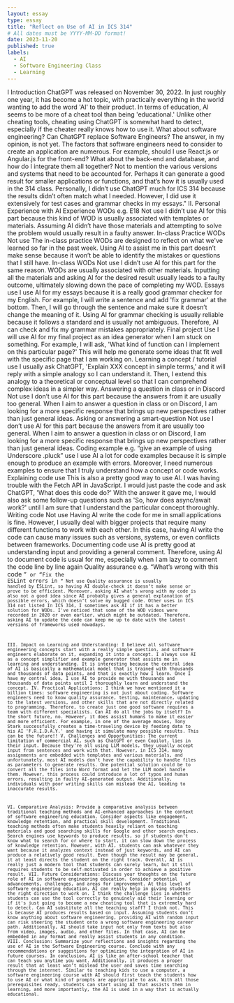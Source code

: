 ```yaml
---
layout: essay
type: essay
title: "Reflect on Use of AI in ICS 314"
# All dates must be YYYY-MM-DD format!
date: 2023-11-20
published: true
labels:
  - AI
  - Software Engineering Class
  - Learning
---
```

I Introduction
ChatGPT was released on November 30, 2022. In just roughly one year, it has become a hot topic, with practically everything in the world wanting to add the word 'AI' to their product. In terms of education, AI seems to be more of a cheat tool than being 'educational.' Unlike other cheating tools, cheating using ChatGPT is somewhat hard to detect, especially if the cheater really knows how to use it.
What about software engineering? Can ChatGPT replace Software Engineers? The answer, in my opinion, is not yet. The factors that software engineers need to consider to create an application are numerous. For example, should I use React.js or Angular.js for the front-end? What about the back-end and database, and how do I integrate them all together? Not to mention the various versions and systems that need to be accounted for.
Perhaps it can generate a good result for smaller applications or functions, and that’s how it is usually used in the 314 class. Personally, I didn’t use ChatGPT much for ICS 314 because the results didn’t often match what I needed. However, I did use it extensively for test cases and grammar checks in my essays."
II. Personal Experience with AI
Experience WODs e.g. E18
Not use
I didn’t use AI for this part because this kind of WOD is usually associated with templates or materials. Assuming AI didn’t have those materials and attempting to solve the problem would usually result in a faulty answer.
In-class Practice WODs
Not use
The in-class practice WODs are designed to reflect on what we've learned so far in the past week. Using AI to assist me in this part doesn’t make sense because it won’t be able to identify the mistakes or questions that I still have.
In-class WODs
Not use
I didn’t use AI for this part for the same reason. WODs are usually associated with other materials. Inputting all the materials and asking AI for the desired result usually leads to a faulty outcome, ultimately slowing down the pace of completing my WOD.
Essays
use
I use AI for my essays because it is a really good grammar checker for my English. For example, I will write a sentence and add 'fix grammar' at the bottom. Then, I will go through the sentence and make sure it doesn’t change the meaning of it. Using AI for grammar checking is usually reliable because it follows a standard and is usually not ambiguous. Therefore, AI can check and fix my grammar mistakes appropriately.
Final project
Use
I will use AI for my final project as an idea generator when I am stuck on something. For example, I will ask, 'What kind of function can I implement on this particular page?' This will help me generate some ideas that fit well with the specific page that I am working on.
Learning a concept / tutorial
use
I usually ask ChatGPT, 'Explain XXX concept in simple terms,' and it will reply with a simple analogy so I can understand it. Then, I extend this analogy to a theoretical or conceptual level so that I can comprehend complex ideas in a simpler way.
Answering a question in class or in Discord
Not use
I don’t use AI for this part because the answers from it are usually too general. When I aim to answer a question in class or on Discord, I am looking for a more specific response that brings up new perspectives rather than just general ideas.
Asking or answering a smart-question
Not use
I don’t use AI for this part because the answers from it are usually too general. When I aim to answer a question in class or on Discord, I am looking for a more specific response that brings up new perspectives rather than just general ideas.
Coding example e.g. “give an example of using Underscore .pluck”
use
I use AI a lot for code examples because it is simple enough to produce an example with errors. Moreover, I need numerous examples to ensure that I truly understand how a concept or code works.
Explaining code
use
This is also a pretty good way to use AI. I was having trouble with the Fetch API in JavaScript. I would just paste the code and ask ChatGPT, 'What does this code do?' With the answer it gave me, I would also ask some follow-up questions such as 'So, how does async/await work?' until I am sure that I understand the particular concept thoroughly.
Writing code
Not use
Having AI write the code for me in small applications is fine. However, I usually deal with bigger projects that require many different functions to work with each other. In this case, having AI write the code can cause many issues such as versions, systems, or even conflicts between frameworks.
Documenting code
use
AI is pretty good at understanding input and providing a general comment. Therefore, using AI to document code is usual for me, especially when I am lazy to comment the code line by line again
Quality assurance e.g. “What’s wrong with this code <code here>” or “Fix the ESLint errors in <code here>”
Not use
Quality assurance is usually handled by ESLint, so having AI double-check it doesn’t make sense or prove to be efficient. Moreover, asking AI what’s wrong with my code is also not a good idea since AI probably gives a general explanation of possible errors, which doesn’t solve my bugged code.
Other uses in ICS 314 not listed
In ICS 314, I sometimes ask AI if it has a better solution for WODs. I've noticed that some of the WOD videos were recorded in 2020 or even earlier, which might be outdated. Therefore, asking AI to update the code can keep me up to date with the latest versions of frameworks used nowadays.






III. Impact on Learning and Understanding:
I believe all software engineering concepts start with a really simple question, and software engineers elaborate on it, expanding it into a concept. I always use AI as a concept simplifier and example generator that assists me in learning and understanding. It is interesting because the central idea of AI is basically a mathematical model that is trained with thousands and thousands of data points, and that is exactly how I learn. Once I have my central idea, I use AI to provide me with thousands and thousands of data points until I thoroughly learn and understand the concept.
IV. Practical Applications:
I think we have mentioned it a billion times: software engineering is not just about coding. Software engineers need to know quality assurance, testing, maintenance, updating to the latest versions, and other skills that are not directly related to programming. Therefore, to create just one good software requires a team with different specialists. Can AI do all the jobs by itself? In the short future, no. However, it does assist humans to make it easier and more efficient. For example, in one of the average movies, Tony Stark successfully creates a time-traveling device by feeding data to his AI 'F.R.I.D.A.Y.' and having it simulate many possible results. This can be the future!!
V. Challenges and Opportunities:
The current limitation of commercial AI, such as ChatGPT or even Copilot, lies in their input. Because they're all using LLM models, they usually accept input from sentences and work with that. However, in ICS 314, many assignments are embedded with templates and various materials, and unfortunately, most AI models don’t have the capability to handle files as parameters to generate results. One potential solution could be to convert all the files into Word format and let the LLM model handle them. However, this process could introduce a lot of typos and human errors, resulting in faulty AI-generated output. Additionally, individuals with poor writing skills can mislead the AI, leading to inaccurate results.






VI. Comparative Analysis:
Provide a comparative analysis between traditional teaching methods and AI-enhanced approaches in the context of software engineering education. Consider aspects like engagement, knowledge retention, and practical skill development.
Traditional teaching methods often make students heavily reliant on teaching materials and good searching skills for Google and other search engines. Search engines use keywords to produce results, so if students don’t know what to search for or where to start, it can slow down the process of knowledge retention. However, with AI, students can ask whatever they want because it analyzes context instead of just keywords, and AI can produce a relatively good result. Even though the result may be general, it at least directs the student on the right track. Overall, AI is really just a modern tool that students can surely learn, but it still requires students to be self-motivated in order to achieve a positive result.
VII. Future Considerations:
Discuss your thoughts on the future role of AI in software engineering education. Consider potential advancements, challenges, and areas for improvement.
At this level of software engineering education, AI can really help in giving students the right direction to work on. I think the challenge lies in whether students can use the tool correctly to genuinely aid their learning or if it's just going to become a new cheating tool that is extremely hard to detect. Can AI substitute all the teaching staff? I think not. This is because AI produces results based on input. Assuming students don’t know anything about software engineering, providing AI with random input can risk steering the student onto a wrong software engineering career path. Additionally, AI should take input not only from texts but also from video, images, audio, and other files. In that case, AI can be embedded in any format and really assist students in any condition.
VIII. Conclusion:
Summarize your reflections and insights regarding the use of AI in the Software Engineering course. Conclude with any recommendations or suggestions for optimizing the integration of AI in future courses.
In conclusion, AI is like an after-school teacher that can teach you anytime you want. Additionally, it produces a proper result that at least won’t mislead the user and saves time searching through the internet. Similar to teaching kids to use a computer, a software engineering course with AI should first teach the students how to use AI or what kind of prompts are appropriate to ask. With all those prerequisites ready, students can start using AI that assists them in learning, and more importantly, the AI is used in a way that is actually educational.
